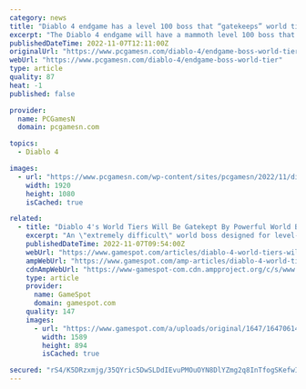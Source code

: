 ```yaml
---
category: news
title: "Diablo 4 endgame has a level 100 boss that “gatekeeps” world tiers"
excerpt: "The Diablo 4 endgame will have a mammoth level 100 boss that players will need to defeat to progress through different world tiers in Blizzard's action RPG game ..."
publishedDateTime: 2022-11-07T12:11:00Z
originalUrl: "https://www.pcgamesn.com/diablo-4/endgame-boss-world-tier"
webUrl: "https://www.pcgamesn.com/diablo-4/endgame-boss-world-tier"
type: article
quality: 87
heat: -1
published: false

provider:
  name: PCGamesN
  domain: pcgamesn.com

topics:
  - Diablo 4

images:
  - url: "https://www.pcgamesn.com/wp-content/sites/pcgamesn/2022/11/diablo-4-endgame-bosses-1.jpg"
    width: 1920
    height: 1080
    isCached: true

related:
  - title: "Diablo 4's World Tiers Will Be Gatekept By Powerful World Bosses"
    excerpt: "An \"extremely difficult\" world boss designed for level-100 characters awaits players at the end of Diablo IV's endgame."
    publishedDateTime: 2022-11-07T09:54:00Z
    webUrl: "https://www.gamespot.com/articles/diablo-4-world-tiers-will-be-gatekept-by-powerful-world-bosses/1100-6508965/"
    ampWebUrl: "https://www.gamespot.com/amp-articles/diablo-4-world-tiers-will-be-gatekept-by-powerful-world-bosses/1100-6508965/"
    cdnAmpWebUrl: "https://www-gamespot-com.cdn.ampproject.org/c/s/www.gamespot.com/amp-articles/diablo-4-world-tiers-will-be-gatekept-by-powerful-world-bosses/1100-6508965/"
    type: article
    provider:
      name: GameSpot
      domain: gamespot.com
    quality: 147
    images:
      - url: "https://www.gamespot.com/a/uploads/original/1647/16470614/4059580-diablo4worldtiersexplained.jpg"
        width: 1589
        height: 894
        isCached: true

secured: "rS4/K5DRzxmjg/35QYric5DwSLDdIEvuPMOuOYN8DlYZmg2q8InTfogSKefwINk86YR5mbRrwPYCIog8lyYhaAVoMDwDCwcYGTXMvKqv0qpPVveOrX8YY+KEwlX5TWKJg4Io2x4gMmUJUR0+LjoIOENGcbizbDTzGh6rfi5NL/YCnlFR16cRB8qsoVWHuxpHQrIEJCbQzLkVVC7cCFCpA3jj3hpcWnbAH4+iZTUcnys5EgkrleNaGDrU7GMatqCc4EgHjmIinxuZ3JxY8hdFfix4trNouPSI/qZCXcQd7fGNOQrLmHUfNL96lYu7lOl8ZqArSHN7qh6kfwp36AewvNbuhKTdu3ZgXqiiDbVx90E=;JHBf9v9HknPFareIWwwqzA=="
---
```


